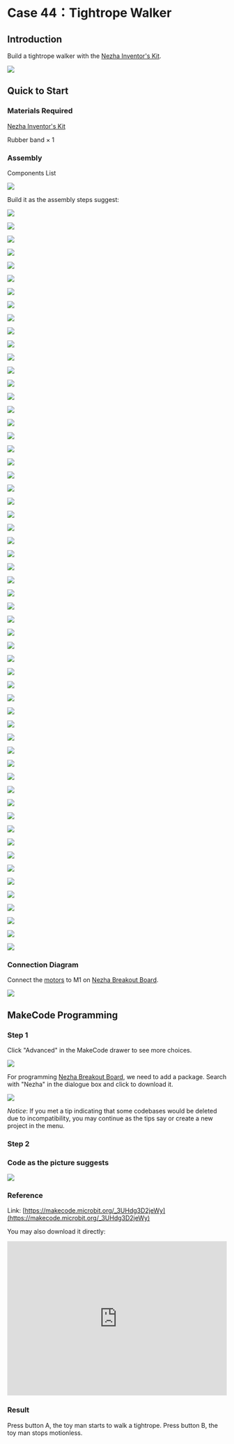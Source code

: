 # Case 44：Tightrope Walker

## Introduction

Build a tightrope walker with the [Nezha Inventor's Kit](https://www.elecfreaks.com/nezha-inventor-s-kit-for-micro-bit-without-micro-bit-board.html).

![](./images/neza-inventor-s-kit-case-44-01.png)

## Quick to Start

### Materials Required

[Nezha Inventor's Kit](https://www.elecfreaks.com/nezha-inventor-s-kit-for-micro-bit-without-micro-bit-board.html)

Rubber band × 1

### Assembly

Components List

![](./images/neza-inventor-s-kit-case-44-02.png)

Build it as the assembly steps suggest: 

![](./images/neza-inventor-s-kit-step-44-01.png)

![](./images/neza-inventor-s-kit-step-44-02.png)

![](./images/neza-inventor-s-kit-step-44-03.png)

![](./images/neza-inventor-s-kit-step-44-04.png)

![](./images/neza-inventor-s-kit-step-44-05.png)

![](./images/neza-inventor-s-kit-step-44-06.png)

![](./images/neza-inventor-s-kit-step-44-07.png)

![](./images/neza-inventor-s-kit-step-44-08.png)

![](./images/neza-inventor-s-kit-step-44-09.png)

![](./images/neza-inventor-s-kit-step-44-10.png)

![](./images/neza-inventor-s-kit-step-44-11.png)

![](./images/neza-inventor-s-kit-step-44-12.png)

![](./images/neza-inventor-s-kit-step-44-13.png)

![](./images/neza-inventor-s-kit-step-44-14.png)

![](./images/neza-inventor-s-kit-step-44-15.png)

![](./images/neza-inventor-s-kit-step-44-16.png)

![](./images/neza-inventor-s-kit-step-44-17.png)

![](./images/neza-inventor-s-kit-step-44-18.png)

![](./images/neza-inventor-s-kit-step-44-19.png)

![](./images/neza-inventor-s-kit-step-44-20.png)

![](./images/neza-inventor-s-kit-step-44-21.png)

![](./images/neza-inventor-s-kit-step-44-22.png)

![](./images/neza-inventor-s-kit-step-44-23.png)

![](./images/neza-inventor-s-kit-step-44-24.png)

![](./images/neza-inventor-s-kit-step-44-25.png)

![](./images/neza-inventor-s-kit-step-44-26.png)

![](./images/neza-inventor-s-kit-step-44-27.png)

![](./images/neza-inventor-s-kit-step-44-28.png)

![](./images/neza-inventor-s-kit-step-44-29.png)

![](./images/neza-inventor-s-kit-step-44-30.png)

![](./images/neza-inventor-s-kit-step-44-31.png)

![](./images/neza-inventor-s-kit-step-44-32.png)

![](./images/neza-inventor-s-kit-step-44-33.png)

![](./images/neza-inventor-s-kit-step-44-34.png)

![](./images/neza-inventor-s-kit-step-44-35.png)

![](./images/neza-inventor-s-kit-step-44-36.png)

![](./images/neza-inventor-s-kit-step-44-37.png)

![](./images/neza-inventor-s-kit-step-44-38.png)

![](./images/neza-inventor-s-kit-step-44-39.png)

![](./images/neza-inventor-s-kit-step-44-40.png)

![](./images/neza-inventor-s-kit-step-44-41.png)

![](./images/neza-inventor-s-kit-step-44-42.png)

![](./images/neza-inventor-s-kit-step-44-43.png)

![](./images/neza-inventor-s-kit-step-44-44.png)

![](./images/neza-inventor-s-kit-step-44-45.png)

![](./images/neza-inventor-s-kit-step-44-46.png)

![](./images/neza-inventor-s-kit-step-44-47.png)

![](./images/neza-inventor-s-kit-step-44-48.png)

![](./images/neza-inventor-s-kit-step-44-49.png)

![](./images/neza-inventor-s-kit-step-44-50.png)

![](./images/neza-inventor-s-kit-step-44-51.png)

![](./images/neza-inventor-s-kit-step-44-52.png)

![](./images/neza-inventor-s-kit-step-44-53.png)

![](./images/neza-inventor-s-kit-step-44-54.png)

![](./images/neza-inventor-s-kit-step-44-55.png)

![](./images/neza-inventor-s-kit-step-44-56.png)

![](./images/neza-inventor-s-kit-step-44-57.png)

### Connection Diagram

Connect the [motors](https://www.elecfreaks.com/geekservo-motor-2kg-compatible-with-lego.html) to M1 on [Nezha Breakout Board](https://www.elecfreaks.com/nezha-breakout-board.html).

![](./images/neza-inventor-s-kit-case-44-03.png)


## MakeCode Programming


### Step 1

Click "Advanced" in the MakeCode drawer to see more choices.

![](./images/neza-inventor-s-kit-case-37-04.png)

For programming [Nezha Breakout Board](https://www.elecfreaks.com/nezha-breakout-board.html), we need to add a package. Search with "Nezha" in the dialogue box and click to download it. 

![](./images/neza-inventor-s-kit-case-37-06.png)

*Notice*: If you met a tip indicating that some codebases would be deleted due to incompatibility, you may continue as the tips say or create a new project in the menu. 

### Step 2
### Code as the picture suggests

![](./images/neza-inventor-s-kit-case-44-07.png)

### Reference
Link: [https://makecode.microbit.org/_3UHdg3D2jeWy](https://makecode.microbit.org/_3UHdg3D2jeWy)

You may also download it directly: 

<div style="position:relative;height:0;padding-bottom:70%;overflow:hidden;"><iframe style="position:absolute;top:0;left:0;width:100%;height:100%;" src="https://makecode.microbit.org/#pub:_3UHdg3D2jeWy" frameborder="0" sandbox="allow-popups allow-forms allow-scripts allow-same-origin"></iframe></div>  


### Result

Press button A, the toy man starts to walk a tightrope. Press button B, the toy man stops motionless.

